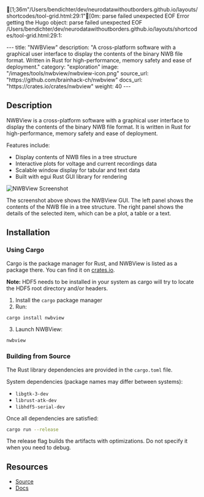 [1;36m"/Users/bendichter/dev/neurodatawithoutborders.github.io/layouts/shortcodes/tool-grid.html:29:1"[0m: parse failed unexpected EOF Error getting the Hugo object: parse failed unexpected EOF 
/Users/bendichter/dev/neurodatawithoutborders.github.io/layouts/shortcodes/tool-grid.html:29:1:
  </div>
</div>---
title: "NWBView"
description: "A cross-platform software with a graphical user interface to display the contents of the binary NWB file format. Written in Rust for high-performance, memory safety and ease of deployment."
category: "exploration"
image: "/images/tools/nwbview/nwbview-icon.png"
source_url: "https://github.com/brainhack-ch/nwbview"
docs_url: "https://crates.io/crates/nwbview"
weight: 40
---

## Description

NWBView is a cross-platform software with a graphical user interface to display the contents of the binary NWB file format. It is written in Rust for high-performance, memory safety and ease of deployment.

Features include:
- Display contents of NWB files in a tree structure
- Interactive plots for voltage and current recordings data
- Scalable window display for tabular and text data
- Built with egui Rust GUI library for rendering

![NWBView Screenshot](/images/tools/nwbview/nwbview-screenshot.png)

The screenshot above shows the NWBView GUI. The left panel shows the contents of the NWB file in a tree structure. The right panel shows the details of the selected item, which can be a plot, a table or a text.

## Installation

### Using Cargo

Cargo is the package manager for Rust, and NWBView is listed as a package there. You can find it on [crates.io](https://crates.io/crates/nwbview).

**Note:** HDF5 needs to be installed in your system as cargo will try to locate the HDF5 root directory and/or headers.

1. Install the `cargo` package manager
2. Run:
```bash
cargo install nwbview
```

3. Launch NWBView:
```bash
nwbview
```

### Building from Source

The Rust library dependencies are provided in the `cargo.toml` file.

System dependencies (package names may differ between systems):
- `libgtk-3-dev`
- `librust-atk-dev`
- `libhdf5-serial-dev`

Once all dependencies are satisfied:
```bash
cargo run --release
```

The release flag builds the artifacts with optimizations. Do not specify it when you need to debug.

## Resources

* [Source](https://github.com/brainhack-ch/nwbview)
* [Docs](https://crates.io/crates/nwbview)
